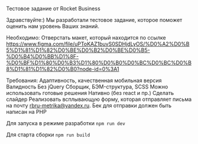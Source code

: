 Тестовое задание от Rocket Business

Здравствуйте:)
Мы разработали тестовое задание, которое поможет оценить нам уровень Ваших знаний.

Необходимо:
Отверстать макет, который находится по ссылке 
https://www.figma.com/file/uPToKAZ1buvS0SDHjdLyOS/%D0%A2%D0%B5%D1%81%D1%82%D0%BE%D0%B2%D0%BE%D0%B5-%D0%B4%D0%BB%D1%8F-%D0%BF%D1%80%D0%B3%D1%80%D0%B0%D0%BC%D0%BC%D0%B8%D1%81%D1%82%D0%B0?node-id=0%3A1

Требования: 
Адаптивность, качественная мобильная версия
Валидность 
Без jQuery
Сборщик, БЭМ-cтруктура, SCSS
Можно использовать готовые решения
Нативно (без react и пр.)
Сделать слайдер
Реализовать всплывающую форму, которая отправляет письма на почту rbru-metrika@yandex.ru. Бек для отправки должен быть написан на PHP 

Для запуска в режиме разработки 
`npm run dev`

Для старта сборки
`npm run build`
